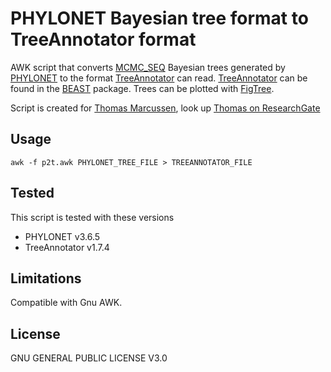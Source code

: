 # PHYLONET Bayesian tree format to TreeAnnotator format

AWK script that converts [MCMC_SEQ][] Bayesian trees generated by [PHYLONET][] to the format [TreeAnnotator][] can read.
[TreeAnnotator][] can be found in the [BEAST][] package. Trees can be plotted with [FigTree][].

Script is created for [Thomas Marcussen][], look up [Thomas on ResearchGate](https://www.researchgate.net/profile/Thomas_Marcussen)

## Usage

    awk -f p2t.awk PHYLONET_TREE_FILE > TREEANNOTATOR_FILE

## Tested 

This script is tested with these versions

* PHYLONET v3.6.5
* TreeAnnotator v1.7.4

## Limitations

Compatible with Gnu AWK.

## License

GNU GENERAL PUBLIC LICENSE V3.0


[MCMC_SEQ]: https://wiki.rice.edu/confluence/display/PHYLONET/MCMC_SEQ
[TreeAnnotator]: http://tree.bio.ed.ac.uk/software/
[PHYLONET]: https://wiki.rice.edu/confluence/display/PHYLONET/Home
[BEAST]: http://tree.bio.ed.ac.uk/software/beast/ 
[FigTree]: http://tree.bio.ed.ac.uk/software/figtree/
[Thomas Marcussen]: https://scholar.google.com/citations?hl=en&user=THgBMUgAAAAJ&view_op=list_works
